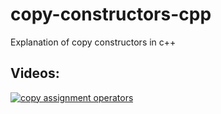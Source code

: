 # copy-constructors-cpp
Explanation of copy constructors in c++

## Videos:
[![copy assignment operators](https://img.youtube.com/vi/SjU5Y-rY56o/0.jpg)](https://youtu.be/SjU5Y-rY56o)
